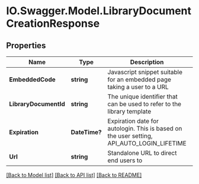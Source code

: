 # IO.Swagger.Model.LibraryDocumentCreationResponse
## Properties

Name | Type | Description | Notes
------------ | ------------- | ------------- | -------------
**EmbeddedCode** | **string** | Javascript snippet suitable for an embedded page taking a user to a URL | [optional] 
**LibraryDocumentId** | **string** | The unique identifier that can be used to refer to the library template | [optional] 
**Expiration** | **DateTime?** | Expiration date for autologin. This is based on the user setting, API_AUTO_LOGIN_LIFETIME | [optional] 
**Url** | **string** | Standalone URL to direct end users to | [optional] 

[[Back to Model list]](../README.md#documentation-for-models) [[Back to API list]](../README.md#documentation-for-api-endpoints) [[Back to README]](../README.md)

